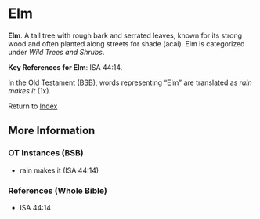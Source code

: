 # Elm
**Elm**. 
A tall tree with rough bark and serrated leaves, known for its strong wood and often planted along streets for shade (acai). 
Elm is categorized under _Wild Trees and Shrubs_. 


**Key References for Elm**: 
ISA 44:14. 


In the Old Testament (BSB), words representing “Elm” are translated as 
*rain makes it* (1x). 




Return to [Index](00-Index.md)

## More Information

### OT Instances (BSB)

* rain makes it (ISA 44:14)



### References (Whole Bible)

* ISA 44:14



